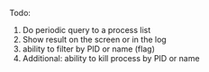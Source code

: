Todo:

1. Do periodic query to a process list
2. Show result on the screen or in the log
3. ability to filter by PID or name (flag)
4. Additional: ability to kill process by PID or name